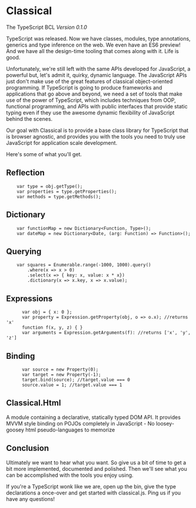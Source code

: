 # Classical
The TypeScript BCL 
*Version 0.1.0*


TypeScript was released.
Now we have classes, modules, type annotations, generics and type inference on the web. We even have an ES6 preview!
And we have all the design-time tooling that comes along with it.
Life is good.


Unfortunately, we're still left with the same APIs developed for JavaScript, a powerful but, let's admit it, quirky, dynamic language. 
The JavaScript APIs just don't make use of the great features of classical object-oriented programming. If TypeScript is going to produce 
frameworks and applications that go above and beyond, we need a set of tools that make use of the power of TypeScript, which includes 
techniques from OOP, functional programming, and APIs with public interfaces that provide static typing even if they use the awesome 
dynamic flexibility of JavaScript behind the scenes. 


Our goal with Classical is to provide a base class library for TypeScript that is browser agnostic, and provides
you with the tools you need to truly use JavaScript for application scale development. 


Here's some of what you'll get.

## Reflection
```
	var type = obj.getType();
	var properties = type.getProperties();
    var methods = type.getMethods();
```

## Dictionary
```
	var functionMap = new Dictionary<Function, Type>();
	var dateMap = new Dictionary<Date, (arg: Function) => Function>();
```
     
## Querying
```
    var squares = Enumerable.range(-1000, 1000).query()
		.where(x => x > 0)
        .select(x => { key: x, value: x * x})
        .dictionary(x => x.key, x => x.value);
```
  
## Expressions
```
	  var obj = { x: 0 };
	  var property = Expression.getProperty(obj, o => o.x); //returns 'x'
	  function f(x, y, z) { }
	  var arguments = Expression.getArguments(f): //returns ['x', 'y', 'z']
```
	  
## Binding
```
	  var source = new Property(0);
	  var target = new Property(-1);
	  target.bind(source); //target.value === 0
	  source.value = 1; //target.value === 1
```

## Classical.Html
A module containing a declarative, statically typed DOM API.
It provides MVVM style binding on POJOs completely in JavaScript -
No loosey-goosey html pseudo-languages to memorize


## Conclusion

Ultimately we want to hear what you want. 
So give us a bit of time to get a bit more implemented, documented and polished.
Then we'll see what you can be accomplished with the tools you enjoy using.

If you're a TypeScript wonk like we are, open up the bin, give the type declarations a once-over and get started with classical.js.
Ping us if you have any questions!

